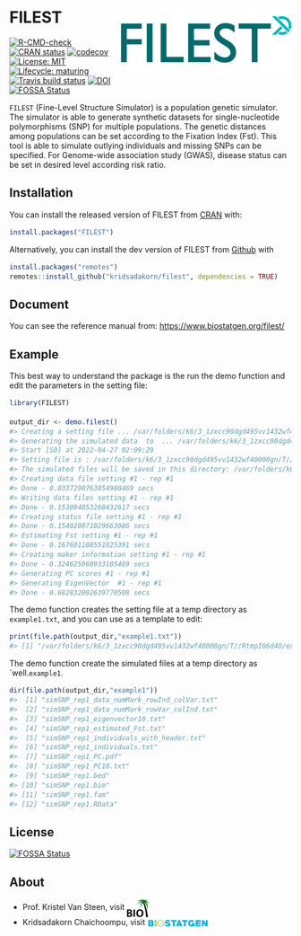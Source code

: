 
<!-- README.md is generated from README.Rmd. Please edit that file -->

# FILEST <img src="man/figures/filest_logo.png" align="right"/>

<!-- badges: start -->

[![R-CMD-check](https://github.com/kridsadakorn/filest/workflows/R-CMD-check/badge.svg)](https://github.com/kridsadakorn/filest/actions)
[![CRAN
status](https://www.r-pkg.org/badges/version/FILEST)](https://CRAN.R-project.org/package=FILEST)
[![codecov](https://codecov.io/gh/kridsadakorn/filest/branch/master/graph/badge.svg?token=41WJVZOP49)](https://codecov.io/gh/kridsadakorn/filest)
[![License:
MIT](https://img.shields.io/badge/License-MIT-yellow.svg)](https://opensource.org/licenses/MIT)
[![Lifecycle:
maturing](https://img.shields.io/badge/lifecycle-maturing-blue.svg)](https://www.tidyverse.org/lifecycle/#maturing)
[![Travis build
status](https://travis-ci.com/kridsadakorn/filest.svg?branch=master)](https://travis-ci.com/kridsadakorn/filest)
[![DOI](https://zenodo.org/badge/333290990.svg)](https://zenodo.org/badge/latestdoi/333290990)
[![FOSSA
Status](https://app.fossa.com/api/projects/git%2Bgithub.com%2Fkridsadakorn%2Ffilest.svg?type=shield)](https://app.fossa.com/projects/git%2Bgithub.com%2Fkridsadakorn%2Ffilest?ref=badge_shield)
<!-- badges: end -->

`FILEST` (Fine-Level Structure Simulator) is a population genetic
simulator. The simulator is able to generate synthetic datasets for
single-nucleotide polymorphisms (SNP) for multiple populations. The
genetic distances among populations can be set according to the Fixation
Index (Fst). This tool is able to simulate outlying individuals and
missing SNPs can be specified. For Genome-wide association study (GWAS),
disease status can be set in desired level according risk ratio.

## Installation

You can install the released version of FILEST from
[CRAN](https://CRAN.R-project.org) with:

``` r
install.packages("FILEST")
```

Alternatively, you can install the dev version of FILEST from
[Github](https://github.com/kridsadakorn/filest) with

``` r
install.packages("remotes")
remotes::install_github("kridsadakorn/filest", dependencies = TRUE)
```

## Document

You can see the reference manual from:
<https://www.biostatgen.org/filest/>

## Example

This best way to understand the package is the run the demo function and
edit the parameters in the setting file:

``` r
library(FILEST)

output_dir <- demo.filest()
#> Creating a setting file ... /var/folders/k6/3_1zxcc90dgd495vv1432wf40000gn/T//RtmpI06d4O/example1.txt
#> Generating the simulated data  to  ... /var/folders/k6/3_1zxcc90dgd495vv1432wf40000gn/T//RtmpI06d4O
#> Start [S0] at 2022-04-27 02:09:29
#> Setting file is : /var/folders/k6/3_1zxcc90dgd495vv1432wf40000gn/T//RtmpI06d4O/example1.txt
#> The simulated files will be saved in this directory: /var/folders/k6/3_1zxcc90dgd495vv1432wf40000gn/T//RtmpI06d4O/example1
#> Creating data file setting #1 - rep #1
#> Done - 0.0337290763854980469 secs
#> Writing data files setting #1 - rep #1
#> Done - 0.153094053268432617 secs
#> Creating status file setting #1 - rep #1
#> Done - 0.154020071029663086 secs
#> Estimating Fst setting #1 - rep #1
#> Done - 0.167601108551025391 secs
#> Creating maker information setting #1 - rep #1
#> Done - 0.324625968933105469 secs
#> Generating PC scores #1 - rep #1
#> Generating EigenVector  #1 - rep #1
#> Done - 0.682832002639770508 secs
```

The demo function creates the setting file at a temp directory as
`example1.txt`, and you can use as a template to edit:

``` r
print(file.path(output_dir,"example1.txt"))
#> [1] "/var/folders/k6/3_1zxcc90dgd495vv1432wf40000gn/T//RtmpI06d4O/example1.txt"
```

The demo function create the simulated files at a temp directory as
\`well.`example1`.

``` r
dir(file.path(output_dir,"example1"))
#>  [1] "simSNP_rep1_data_numMark_rowInd_colVar.txt"
#>  [2] "simSNP_rep1_data_numMark_rowVar_colInd.txt"
#>  [3] "simSNP_rep1_eigenvector10.txt"             
#>  [4] "simSNP_rep1_estimated_Fst.txt"             
#>  [5] "simSNP_rep1_individuals_with_header.txt"   
#>  [6] "simSNP_rep1_individuals.txt"               
#>  [7] "simSNP_rep1_PC.pdf"                        
#>  [8] "simSNP_rep1_PC10.txt"                      
#>  [9] "simSNP_rep1.bed"                           
#> [10] "simSNP_rep1.bim"                           
#> [11] "simSNP_rep1.fam"                           
#> [12] "simSNP_rep1.RData"
```

## License

[![FOSSA
Status](https://app.fossa.com/api/projects/git%2Bgithub.com%2Fkridsadakorn%2Ffilest.svg?type=large)](https://app.fossa.com/projects/git%2Bgithub.com%2Fkridsadakorn%2Ffilest?ref=badge_large)

## About

-   Prof. Kristel Van Steen, visit
    <a href="http://bio3.giga.ulg.ac.be/" border=0 style="border:0; text-decoration:none; outline:none"><img src="man/figures/bio3_logo.png" width="40px" align="center"/></a><br />
-   Kridsadakorn Chaichoompu, visit
    <a href="https://www.biostatgen.org/" border=0 style="border:0; text-decoration:none; outline:none"><img src="man/figures/biostatgen_logo.png" width="110px" align="center"/></a><br />
